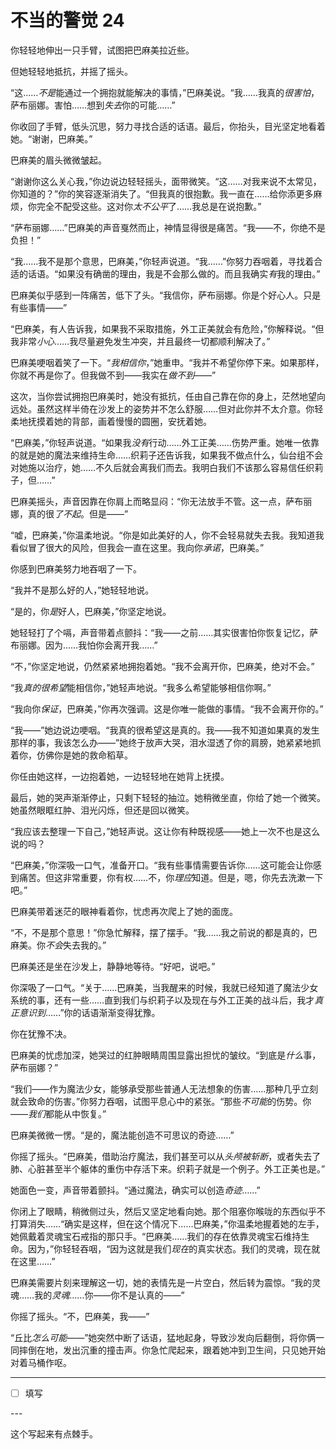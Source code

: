 # 不当的警觉 24

你轻轻地伸出一只手臂，试图把巴麻美拉近些。

但她轻轻地抵抗，并摇了摇头。

“这……*不是*能通过一个拥抱就能解决的事情，”巴麻美说。“我……我真的*很害怕*，萨布丽娜。害怕……想到*失去*你的可能……”

你收回了手臂，低头沉思，努力寻找合适的话语。最后，你抬头，目光坚定地看着她。“谢谢，巴麻美。”

巴麻美的眉头微微皱起。

“谢谢你这么关心我，”你边说边轻轻摇头，面带微笑。“这……对我来说不太常见，你知道的？”你的笑容逐渐消失了。“但我真的很抱歉。我一直在……给你添更多麻烦，你完全不配受这些。这对你*太不公平*了……我总是在说抱歉。”

“萨布丽娜……”巴麻美的声音戛然而止，神情显得很是痛苦。“我——不，你绝不是负担！”

“我……我不是那个意思，巴麻美，”你轻声说道。“我……”你努力吞咽着，寻找着合适的话语。“如果没有确凿的理由，我是不会那么做的。而且我确实*有*我的理由。”

巴麻美似乎感到一阵痛苦，低下了头。“我信你，萨布丽娜。你是个好心人。只是有些事情——”

“巴麻美，有人告诉我，如果我不采取措施，外工正美就会有危险，”你解释说。“但我非常*小心*……我尽量避免发生冲突，并且最终一切都顺利解决了。”

巴麻美哽咽着笑了一下。“*我相信你*，”她重申。“我并不希望你停下来。如果那样，你就不再是你了。但我做不到——我实在*做不到*——”

这次，当你尝试拥抱巴麻美时，她没有抵抗，任由自己靠在你的身上，茫然地望向远处。虽然这样半倚在沙发上的姿势并不怎么舒服……但对此你并不太介意。你轻柔地抚摸着她的背部，画着慢慢的圆圈，安抚着她。

“巴麻美，”你轻声说道。“如果我*没有*行动……外工正美……伤势严重。她唯一依靠的就是她的魔法来维持生命……织莉子还告诉我，如果我不做点什么，仙台组不会对她施以治疗，她……不久后就会离我们而去。我明白我们不该那么容易信任织莉子，但……”

巴麻美摇头，声音因靠在你肩上而略显闷：“你无法放手不管。这一点，萨布丽娜，真的很*了不起*。但是——”

“嘘，巴麻美，”你温柔地说。“你是如此美好的人，你不会轻易就失去我。我知道我看似冒了很大的风险，但我会一直在这里。我向你*承诺*，巴麻美。”

你感到巴麻美努力地吞咽了一下。

“我并不是那么好的人，”她轻轻地说。

“是的，你*是*好人，巴麻美，”你坚定地说。

她轻轻打了个嗝，声音带着点颤抖：“我——之前……其实很害怕你恢复记忆，萨布丽娜。因为……我怕你会离开我……”

“不，”你坚定地说，仍然紧紧地拥抱着她。“我不会离开你，巴麻美，绝对不会。”

“我*真的很希望*能相信你，”她轻声地说。“我多么希望能够相信你啊。”

“我向你*保证*，巴麻美，”你再次强调。这是你唯一能做的事情。“我不会离开你的。”

“我——”她边说边哽咽。“我真的很希望这是真的。我——我不知道如果真的发生那样的事，我该怎么办——”她终于放声大哭，泪水湿透了你的肩膀，她紧紧地抓着你，仿佛你是她的救命稻草。

你任由她这样，一边抱着她，一边轻轻地在她背上抚摸。

最后，她的哭声渐渐停止，只剩下轻轻的抽泣。她稍微坐直，你给了她一个微笑。她虽然眼眶红肿、泪光闪烁，但还是回以微笑。

“我应该去整理一下自己，”她轻声说。这让你有种既视感——她上一次不也是这么说的吗？

“巴麻美，”你深吸一口气，准备开口。“我有些事情需要告诉你……这可能会让你感到痛苦。但这非常重要，你有权……不，你*理应*知道。但是，嗯，你先去洗漱一下吧。”

巴麻美带着迷茫的眼神看着你，忧虑再次爬上了她的面庞。

“不，不是那个意思！”你急忙解释，摆了摆手。“我……我之前说的都是真的，巴麻美。你*不会*失去我的。”

巴麻美还是坐在沙发上，静静地等待。“好吧，说吧。”

你深吸了一口气。“关于……巴麻美，当我醒来的时候，我就已经知道了魔法少女系统的事，还有一些……直到我们与织莉子以及现在与外工正美的战斗后，我才*真正意识到*……”你的话语渐渐变得犹豫。

你在犹豫不决。

巴麻美的忧虑加深，她哭过的红肿眼睛周围显露出担忧的皱纹。“到底是*什么*事，萨布丽娜？”

“我们——作为魔法少女，能够承受那些普通人无法想象的伤害……那种几乎立刻就会致命的伤害。”你努力吞咽，试图平息心中的紧张。“那些*不可能*的伤势。你——*我们*都能从中恢复。”

巴麻美微微一愣。“是的，魔法能创造不可思议的奇迹……”

你摇了摇头。“巴麻美，借助治疗魔法，我们甚至可以从*头颅被斩断*，或者失去了肺、心脏甚至半个躯体的重伤中存活下来。织莉子就是一个例子。外工正美也是。”

她面色一变，声音带着颤抖。“通过魔法，确实可以创造*奇迹*……”

你闭上了眼睛，稍微侧过头，然后又坚定地看向她。那个阻塞你喉咙的东西似乎不打算消失……“确实是这样，但在这个情况下……巴麻美，”你温柔地握着她的左手，她佩戴着灵魂宝石戒指的那只手。“巴麻美……我们的存在依靠灵魂宝石维持生命。因为，”你轻轻吞咽，“因为这就是我们*现在*的真实状态。我们的灵魂，现在就在这里……”

巴麻美需要片刻来理解这一切，她的表情先是一片空白，然后转为震惊。“我的灵魂……我的*灵魂*……你——你不是认真的——”

你摇了摇头。“不，巴麻美，我——”

“丘比*怎么可能*——”她突然中断了话语，猛地起身，导致沙发向后翻倒，将你俩一同摔倒在地，发出沉重的撞击声。你急忙爬起来，跟着她冲到卫生间，只见她开始对着马桶作呕。

---

- [ ] 填写

---​

这个写起来有点棘手。
